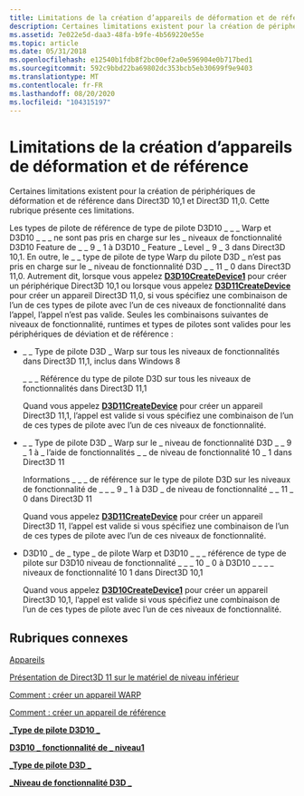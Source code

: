 ```yaml
---
title: Limitations de la création d’appareils de déformation et de référence
description: Certaines limitations existent pour la création de périphériques de déformation et de référence dans Direct3D 10,1 et Direct3D 11,0. Cette rubrique présente ces limitations.
ms.assetid: 7e022e5d-daa3-48fa-b9fe-4b569220e55e
ms.topic: article
ms.date: 05/31/2018
ms.openlocfilehash: e12540b1fdb8f2bc00ef2a0e596904e0b717bed1
ms.sourcegitcommit: 592c9bbd22ba69802dc353bcb5eb30699f9e9403
ms.translationtype: MT
ms.contentlocale: fr-FR
ms.lasthandoff: 08/20/2020
ms.locfileid: "104315197"
---
```

# <a name="limitations-creating-warp-and-reference-devices"></a>Limitations de la création d’appareils de déformation et de référence

Certaines limitations existent pour la création de périphériques de déformation et de référence dans Direct3D 10,1 et Direct3D 11,0. Cette rubrique présente ces limitations.

Les types de pilote de référence de type de pilote D3D10 \_ \_ \_ Warp et D3D10 \_ \_ \_ ne sont pas pris en charge sur les \_ niveaux de fonctionnalité D3D10 Feature de \_ \_ 9 \_ 1 à D3D10 \_ Feature \_ Level \_ 9 \_ 3 dans Direct3D 10,1. En outre, le \_ \_ type de pilote de type Warp du pilote D3D \_ n’est pas pris en charge sur le \_ niveau de fonctionnalité D3D \_ \_ 11 \_ 0 dans Direct3D 11,0. Autrement dit, lorsque vous appelez [**D3D10CreateDevice1**](/windows/desktop/api/d3d10_1/nf-d3d10_1-d3d10createdevice1) pour créer un périphérique Direct3D 10,1 ou lorsque vous appelez [**D3D11CreateDevice**](/windows/desktop/api/D3D11/nf-d3d11-d3d11createdevice) pour créer un appareil Direct3D 11,0, si vous spécifiez une combinaison de l’un de ces types de pilote avec l’un de ces niveaux de fonctionnalité dans l’appel, l’appel n’est pas valide. Seules les combinaisons suivantes de niveaux de fonctionnalité, runtimes et types de pilotes sont valides pour les périphériques de déviation et de référence :

-   \_ \_ Type de pilote D3D \_ Warp sur tous les niveaux de fonctionnalités dans Direct3D 11,1, inclus dans Windows 8

    \_ \_ \_ Référence du type de pilote D3D sur tous les niveaux de fonctionnalités dans Direct3D 11,1

    Quand vous appelez [**D3D11CreateDevice**](/windows/desktop/api/D3D11/nf-d3d11-d3d11createdevice) pour créer un appareil Direct3D 11,1, l’appel est valide si vous spécifiez une combinaison de l’un de ces types de pilote avec l’un de ces niveaux de fonctionnalité.

-   \_ \_ Type de pilote D3D \_ Warp sur le \_ niveau de fonctionnalité D3D \_ \_ 9 \_ 1 à \_ l’aide de fonctionnalités \_ \_ de niveau de fonctionnalité 10 \_ 1 dans Direct3D 11

    Informations \_ \_ \_ de référence sur le type de pilote D3D sur les niveaux de fonctionnalité de \_ \_ \_ 9 \_ 1 à D3D \_ de niveau de fonctionnalité \_ \_ 11 \_ 0 dans Direct3D 11

    Quand vous appelez [**D3D11CreateDevice**](/windows/desktop/api/D3D11/nf-d3d11-d3d11createdevice) pour créer un appareil Direct3D 11, l’appel est valide si vous spécifiez une combinaison de l’un de ces types de pilote avec l’un de ces niveaux de fonctionnalité.

-   D3D10 \_ de \_ type \_ de pilote Warp et D3D10 \_ \_ \_ référence de type de pilote sur D3D10 niveau de fonctionnalité \_ \_ \_ 10 \_ 0 à D3D10 \_ \_ \_ \_ niveaux de fonctionnalité 10 1 dans Direct3D 10,1

    Quand vous appelez [**D3D10CreateDevice1**](/windows/desktop/api/d3d10_1/nf-d3d10_1-d3d10createdevice1) pour créer un appareil Direct3D 10,1, l’appel est valide si vous spécifiez une combinaison de l’un de ces types de pilote avec l’un de ces niveaux de fonctionnalité.

## <a name="related-topics"></a>Rubriques connexes

<dl> <dt>

[Appareils](overviews-direct3d-11-devices.md)
</dt> <dt>

[Présentation de Direct3D 11 sur le matériel de niveau inférieur](overviews-direct3d-11-devices-downlevel-intro.md)
</dt> <dt>

[Comment : créer un appareil WARP](overviews-direct3d-11-devices-create-warp.md)
</dt> <dt>

[Comment : créer un appareil de référence](overviews-direct3d-11-devices-create-ref.md)
</dt> <dt>

[**\_Type de pilote D3D10 \_**](/windows/desktop/api/d3d10misc/ne-d3d10misc-d3d10_driver_type)
</dt> <dt>

[**D3D10 \_ fonctionnalité de \_ niveau1**](/windows/desktop/api/d3d10_1/ne-d3d10_1-d3d10_feature_level1)
</dt> <dt>

[**\_Type de pilote D3D \_**](/windows/desktop/api/D3DCommon/ne-d3dcommon-d3d_driver_type)
</dt> <dt>

[**\_Niveau de fonctionnalité D3D \_**](/windows/desktop/api/D3DCommon/ne-d3dcommon-d3d_feature_level)
</dt> </dl>

 

 